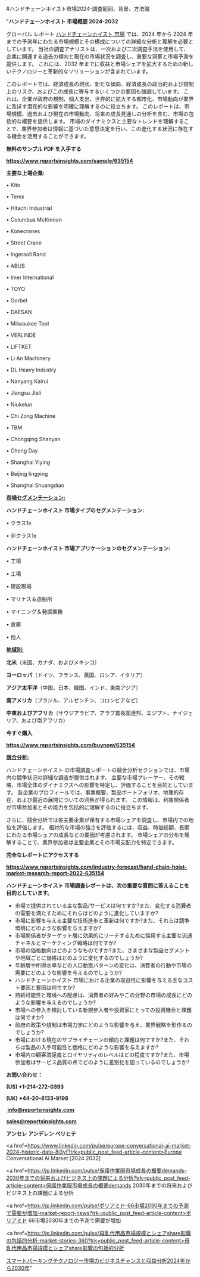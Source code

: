 #ハンドチェーンホイスト市場2024-調査範囲、背景、方法論

"<strong>ハンドチェーンホイスト 市場概要 2024-2032</strong>

グローバル レポート <a href=https://www.reportsinsights.com/sample/635154>ハンドチェーンホイスト 市場</a> では、2024 年から 2024 年までの予測年にわたる市場規模とその構成についての詳細な分析と理解を必要としています。 当社の調査アナリストは、一次および二次調査手法を使用して、企業に関連する過去の傾向と現在の市場状況を調査し、重要な洞察と市場予測を提供します。 これには、2032 年までに収益と市場シェアを拡大​​するための新しいテクノロジーと革新的なソリューションが含まれています。

このレポートでは、経済成長の現状、新たな傾向、経済成長の政治的および規制上のリスク、およびこの成長に寄与するいくつかの要因も強調しています。 これは、企業が政府の規制、個人支出、世界的に拡大する都市化、市場動向が業界に及ぼす潜在的な影響を明確に理解するのに役立ちます。 このレポートは、市場規模、過去および現在の市場動向、将来の成長見通しの分析を含む、市場の包括的な概要を提供します。 市場のダイナミクスと主要なトレンドを理解することで、業界参加者は情報に基づいた意思決定を行い、この進化する状況に存在する機会を活用することができます。

<strong><b>無料のサンプル PDF を入手する</b></strong>

<a href=https://www.reportsinsights.com/sample/635154><strong><u>https://www.reportsinsights.com/sample/635154</u></strong></a>

<strong>主要な上場企業:</strong>

• Kito 

• Terex 

• Hitachi Industrial 

• Columbus McKinnon 

• Konecranes 

• Street Crane 

• Ingersoll Rand 

• ABUS 

• Imer International 

• TOYO 

• Gorbel 

• DAESAN 

• Milwaukee Tool 

• VERLINDE 

• LIFTKET 

• Li An Machinery 

• DL Heavy Industry 

• Nanyang Kairui 

• Jiangsu Jiali 

• Niukelun 

• Chi Zong Machine 

• TBM 

• Chongqing Shanyan 

• Cheng Day 

• Shanghai Yiying 

• Beijing lingying 

• Shanghai Shuangdiao

<strong><u>市場セグメンテーション</u></strong><strong><u>:</u></strong>

<strong>ハンドチェーンホイスト 市場タイプのセグメンテーション:</strong>

• クラス1e

• 非クラス1e

<strong>ハンドチェーンホイスト 市場アプリケーションのセグメンテーション:</strong>

• 工場

• 工場

• 建設現場

• マリナス＆造船所

• マイニング＆発掘業務

• 倉庫

• 他人

<strong><u>地域別</u></strong><strong><u>:</u></strong>

<strong>北米</strong>（米国、カナダ、およびメキシコ）

<strong>ヨーロッパ</strong>（ドイツ、フランス、英国、ロシア、イタリア）

<strong>アジア太平洋</strong>（中国、日本、韓国、インド、東南アジア）

<strong>南アメリカ</strong>（ブラジル、アルゼンチン、コロンビアなど）

<strong>中東およびアフリカ</strong>（サウジアラビア、アラブ首長国連邦、エジプト、ナイジェリア、および南アフリカ）

<strong>今すぐ購入</strong>

<a href=https://www.reportsinsights.com/buynow/635154><strong><u>https://www.reportsinsights.com/buynow/635154</u></strong></a>

<strong><u>競合分析:</u></strong>

ハンドチェーンホイスト の市場調査レポートの競合分析セクションでは、市場内の競争状況の詳細な調査が提供されます。 主要な市場プレーヤー、その戦略、市場全体のダイナミクスへの影響を特定し、評価することを目的としています。 各企業のプロフィールでは、事業概要、製品ポートフォリオ、地理的存在、および最近の展開についての洞察が得られます。 この情報は、利害関係者が市場参加者とその能力を包括的に理解するのに役立ちます。

さらに、競合分析では各主要企業が保有する市場シェアを調査し、市場内での地位を評価します。 相対的な市場の強さを評価するには、収益、時価総額、長期にわたる市場シェアの成長などの要因が考慮されます。 市場シェアの分布を理解することで、業界参加者は主要企業とその市場支配力を特定できます。

<strong>完全なレポートにアクセスする</strong>

<a href=https://www.reportsinsights.com/industry-forecast/hand-chain-hoist-market-research-report-2022-635154><strong><u><b>https://www.reportsinsights.com/industry-forecast/hand-chain-hoist-market-research-report-2022-635154</b></u></strong></a>

<strong><b>ハンドチェーンホイスト 市場調査レポートは、次の重要な質問に答えることを目的としています。</b></strong>
<ul>
  <li>市場で提供されている主な製品/サービスは何ですか?また、変化する消費者の需要を満たすためにそれらはどのように進化していますか?</li>
  <li>市場に影響を与える主要な技術進歩と革新は何ですか?また、それらは競争環境にどのような影響を与えますか?</li>
  <li>市場関係者がターゲット層に効果的にリーチするために採用する主要な流通チャネルとマーケティング戦略は何ですか?</li>
  <li>市場の価格動向はどのようなものですか?また、さまざまな製品セグメントや地域ごとに価格はどのように変化するのでしょうか?</li>
  <li>年齢層や所得水準などの人口動態パターンの変化は、消費者の行動や市場の需要にどのような影響を与えるのでしょうか?</li>
  <li>ハンドチェーンホイスト 市場における企業の収益性に影響を与える主なコスト要因と要因は何ですか?</li>
  <li>持続可能性と環境への配慮は、消費者の好みやこの分野の市場の成長にどのような影響を与えるのでしょうか?</li>
  <li>市場への参入を検討している新規参入者や投資家にとっての投資機会と課題は何ですか?</li>
  <li>政府の政策や規制は市場力学にどのような影響を与え、業界戦略を形作るのでしょうか?</li>
  <li>市場における現在のサプライチェーンの傾向と課題は何ですか?また、それらは製品の入手可能性と価格にどのような影響を与えますか?</li>
  <li>市場内の顧客満足度とロイヤリティのレベルはどの程度ですか?また、市場参加者はサービス品質の点でどのように差別化を図っているのでしょうか?</li>
</ul>
<strong>お問い合わせ：</strong>

<strong>(US) +1-214-272-0393</strong>

<strong>(UK) +44-20-8133-9198</strong>

<strong> </strong><a href=info@reportsinsights.com><strong><u>info@reportsinsights.com</u></strong></a>

<a href=sales@reportsinsights.com><strong><u>sales@reportsinsights.com</u></strong></a>

<strong>アンセレ アンデレン ベリヒテ</strong>

<a href=https://www.linkedin.com/pulse/europe-conversational-ai-market-2024-historic-data-8j3yf?trk=public_post_feed-article-content>Europe Conversational Ai Market [2024 2032]</a>

<a href=https://jp.linkedin.com/pulse/保護作業服市場成長の概要demands-2030年までの将来およびビジネス上の課題による分析?trk=public_post_feed-article-content>保護作業服市場成長の概要demands 2030年までの将来およびビジネス上の課題による分析</a>

<a href=https://jp.linkedin.com/pulse/ポリアミド-66市場2030年までの予測で需要が増加-market-report-news?trk=public_post_feed-article-content>ポリアミド 66市場2030年までの予測で需要が増加</a>

<a href=https://jp.linkedin.com/pulse/母乳代用品市場規模とシェアshare影響の包括的分析-market-stories-360?trk=public_post_feed-article-content>母乳代用品市場規模とシェアshare影響の包括的分析</a>

<a href=https://www.linkedin.com/pulse/スマートパーキングテクノロジー市場のビジネスチャンスと収益分析2024年から2030年-reportsinsights-pvt-ltd-2xvue/>スマートパーキングテクノロジー市場のビジネスチャンスと収益分析2024年から2030年</a>"
